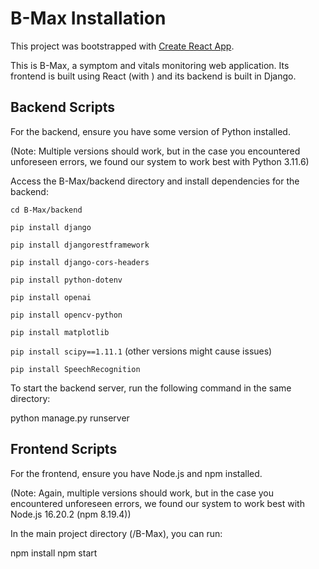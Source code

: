 # B-Max Installation

This project was bootstrapped with [Create React App](https://github.com/facebook/create-react-app).

This is B-Max, a symptom and vitals monitoring web application. Its frontend is built using React (with ) and its backend is built in Django. 

## Backend Scripts

For the backend, ensure you have some version of Python installed. 

(Note: Multiple versions should work, but in the case you encountered unforeseen errors, we found our system to work best with Python 3.11.6)

Access the B-Max/backend directory and install dependencies for the backend:

`cd B-Max/backend`

`pip install django`

`pip install djangorestframework`

`pip install django-cors-headers`

`pip install python-dotenv`

`pip install openai`

`pip install opencv-python`

`pip install matplotlib`

`pip install scipy==1.11.1` (other versions might cause issues)

`pip install SpeechRecognition`

To start the backend server, run the following command in the same directory:

python manage.py runserver



## Frontend Scripts

For the frontend, ensure you have Node.js and npm installed.

(Note: Again, multiple versions should work, but in the case you encountered unforeseen errors, we found our system to work best with Node.js 16.20.2 (npm 8.19.4))


In the main project directory (/B-Max), you can run:

npm install
npm start





